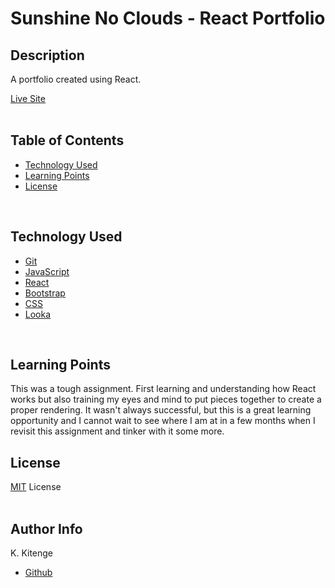 # Sunshine No Clouds - React Portfolio

## Description

A portfolio created using React.  

[Live Site](https://kkitenge.github.io/sunshine-no-clouds)  
<br>

## Table of Contents
* [Technology Used](#technology-used)
* [Learning Points](#learning-points)
* [License](#License)  
<br>

## Technology Used
* [Git](https://git-scm.com/)
* [JavaScript](https://developer.mozilla.org/en-US/docs/Web/JavaScript)
* [React](https://react.dev/)
* [Bootstrap](https://getbootstrap.com/)
* [CSS](https://developer.mozilla.org/en-US/docs/Web/CSS)
* [Looka](https://looka.com/)

 <br>

## Learning Points
This was a tough assignment. First learning and understanding how React works but also training my eyes and mind to put pieces together to create a proper rendering. It wasn't always successful, but this is a great learning opportunity and I cannot wait to see where I am at in a few months when I revisit this assignment and tinker with it some more.
<br>

 ## License
[MIT](https://opensource.org/license/mit/) License  
<br>

## Author Info
K. Kitenge
* [Github](https://github.com/KKitenge)



